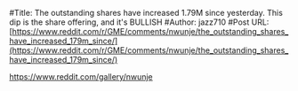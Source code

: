 #Title: The outstanding shares have increased 1.79M since yesterday. This dip is the share offering, and it's BULLISH
#Author: jazz710
#Post URL: [https://www.reddit.com/r/GME/comments/nwunje/the_outstanding_shares_have_increased_179m_since/](https://www.reddit.com/r/GME/comments/nwunje/the_outstanding_shares_have_increased_179m_since/)


https://www.reddit.com/gallery/nwunje